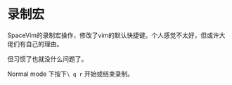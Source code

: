 # 录制宏

SpaceVim的录制宏操作，修改了vim的默认快捷键。个人感觉不太好，但或许大佬们有自己的理由。

但习惯了也就没什么问题了。

Normal mode 下按下`\ q r` 开始或结束录制。


